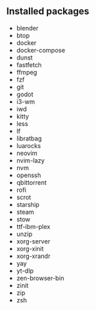 ## Installed packages

- blender
- btop
- docker
- docker-compose
- dunst
- fastfetch
- ffmpeg
- fzf
- git
- godot
- i3-wm
- iwd
- kitty
- less
- lf
- libratbag
- luarocks
- neovim
- nvim-lazy
- nvm
- openssh
- qbittorrent
- rofi
- scrot
- starship
- steam
- stow
- ttf-ibm-plex
- unzip
- xorg-server
- xorg-xinit
- xorg-xrandr
- yay
- yt-dlp
- zen-browser-bin
- zinit
- zip
- zsh
